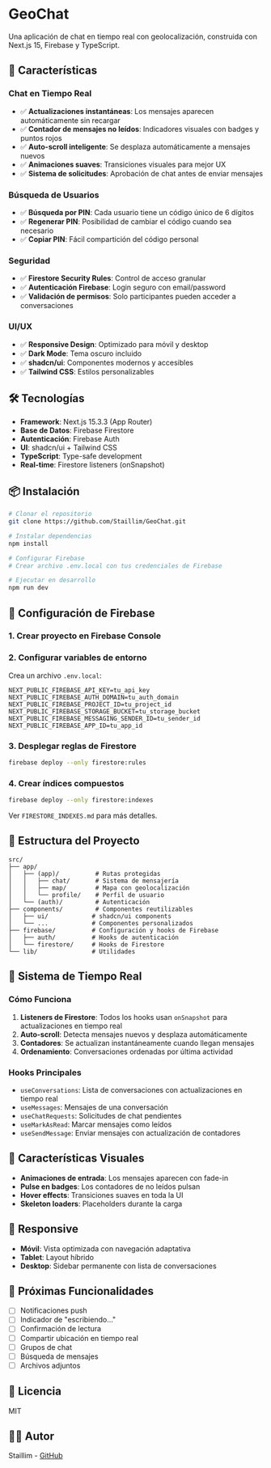 # GeoChat

Una aplicación de chat en tiempo real con geolocalización, construida con Next.js 15, Firebase y TypeScript.

## 🚀 Características

### Chat en Tiempo Real
- ✅ **Actualizaciones instantáneas**: Los mensajes aparecen automáticamente sin recargar
- ✅ **Contador de mensajes no leídos**: Indicadores visuales con badges y puntos rojos
- ✅ **Auto-scroll inteligente**: Se desplaza automáticamente a mensajes nuevos
- ✅ **Animaciones suaves**: Transiciones visuales para mejor UX
- ✅ **Sistema de solicitudes**: Aprobación de chat antes de enviar mensajes

### Búsqueda de Usuarios
- ✅ **Búsqueda por PIN**: Cada usuario tiene un código único de 6 dígitos
- ✅ **Regenerar PIN**: Posibilidad de cambiar el código cuando sea necesario
- ✅ **Copiar PIN**: Fácil compartición del código personal

### Seguridad
- ✅ **Firestore Security Rules**: Control de acceso granular
- ✅ **Autenticación Firebase**: Login seguro con email/password
- ✅ **Validación de permisos**: Solo participantes pueden acceder a conversaciones

### UI/UX
- ✅ **Responsive Design**: Optimizado para móvil y desktop
- ✅ **Dark Mode**: Tema oscuro incluido
- ✅ **shadcn/ui**: Componentes modernos y accesibles
- ✅ **Tailwind CSS**: Estilos personalizables

## 🛠️ Tecnologías

- **Framework**: Next.js 15.3.3 (App Router)
- **Base de Datos**: Firebase Firestore
- **Autenticación**: Firebase Auth
- **UI**: shadcn/ui + Tailwind CSS
- **TypeScript**: Type-safe development
- **Real-time**: Firestore listeners (onSnapshot)

## 📦 Instalación

```bash
# Clonar el repositorio
git clone https://github.com/Staillim/GeoChat.git

# Instalar dependencias
npm install

# Configurar Firebase
# Crear archivo .env.local con tus credenciales de Firebase

# Ejecutar en desarrollo
npm run dev
```

## 🔧 Configuración de Firebase

### 1. Crear proyecto en Firebase Console

### 2. Configurar variables de entorno
Crea un archivo `.env.local`:
```env
NEXT_PUBLIC_FIREBASE_API_KEY=tu_api_key
NEXT_PUBLIC_FIREBASE_AUTH_DOMAIN=tu_auth_domain
NEXT_PUBLIC_FIREBASE_PROJECT_ID=tu_project_id
NEXT_PUBLIC_FIREBASE_STORAGE_BUCKET=tu_storage_bucket
NEXT_PUBLIC_FIREBASE_MESSAGING_SENDER_ID=tu_sender_id
NEXT_PUBLIC_FIREBASE_APP_ID=tu_app_id
```

### 3. Desplegar reglas de Firestore
```bash
firebase deploy --only firestore:rules
```

### 4. Crear índices compuestos
```bash
firebase deploy --only firestore:indexes
```

Ver `FIRESTORE_INDEXES.md` para más detalles.

## 📁 Estructura del Proyecto

```
src/
├── app/
│   ├── (app)/          # Rutas protegidas
│   │   ├── chat/       # Sistema de mensajería
│   │   ├── map/        # Mapa con geolocalización
│   │   └── profile/    # Perfil de usuario
│   └── (auth)/         # Autenticación
├── components/         # Componentes reutilizables
│   ├── ui/            # shadcn/ui components
│   └── ...            # Componentes personalizados
├── firebase/          # Configuración y hooks de Firebase
│   ├── auth/          # Hooks de autenticación
│   └── firestore/     # Hooks de Firestore
└── lib/               # Utilidades
```

## 🔄 Sistema de Tiempo Real

### Cómo Funciona

1. **Listeners de Firestore**: Todos los hooks usan `onSnapshot` para actualizaciones en tiempo real
2. **Auto-scroll**: Detecta mensajes nuevos y desplaza automáticamente
3. **Contadores**: Se actualizan instantáneamente cuando llegan mensajes
4. **Ordenamiento**: Conversaciones ordenadas por última actividad

### Hooks Principales

- `useConversations`: Lista de conversaciones con actualizaciones en tiempo real
- `useMessages`: Mensajes de una conversación
- `useChatRequests`: Solicitudes de chat pendientes
- `useMarkAsRead`: Marcar mensajes como leídos
- `useSendMessage`: Enviar mensajes con actualización de contadores

## 🎨 Características Visuales

- **Animaciones de entrada**: Los mensajes aparecen con fade-in
- **Pulse en badges**: Los contadores de no leídos pulsan
- **Hover effects**: Transiciones suaves en toda la UI
- **Skeleton loaders**: Placeholders durante la carga

## 📱 Responsive

- **Móvil**: Vista optimizada con navegación adaptativa
- **Tablet**: Layout híbrido
- **Desktop**: Sidebar permanente con lista de conversaciones

## 🚀 Próximas Funcionalidades

- [ ] Notificaciones push
- [ ] Indicador de "escribiendo..."
- [ ] Confirmación de lectura
- [ ] Compartir ubicación en tiempo real
- [ ] Grupos de chat
- [ ] Búsqueda de mensajes
- [ ] Archivos adjuntos

## 📄 Licencia

MIT

## 👨‍💻 Autor

Staillim - [GitHub](https://github.com/Staillim)
```
